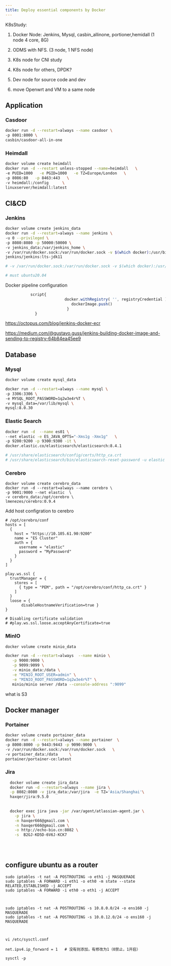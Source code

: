 ```yaml
---
title: Deploy essential components by Docker
---
```






K8sStudy:

1. Docker Node: Jenkins, Mysql, casbin_allinone, portioner,hemidall (1 node 4 core, 8G)

2. ODMS with NFS. (3 node, 1 NFS node)
3. K8s node for CNI study
4. K8s node for others, DPDK?
5. Dev node for source code and dev
6. move Openwrt and VM to a same node

## Application

### Casdoor

```sh
docker run -d --restart=always --name casdoor \
-p 8001:8000 \
casbin/casdoor-all-in-one
```



### Heimdall

```sh
docker volume create heimdall
docker run -d --restart unless-stopped --name=heimdall   \
-e PUID=1000   -e PGID=1000   -e TZ=Europe/London   \
-p 8086:80   -p 8463:443   \
-v heimdall:/config      \
linuxserver/heimdall:latest
```



## CI&CD

### Jenkins

```sh
docker volume create jenkins_data
docker run -d --restart=always --name jenkins \
-u 0 --privileged \
-p 8080:8080 -p 50000:50000 \
-v jenkins_data:/var/jenkins_home \
-v /var/run/docker.sock:/var/run/docker.sock -v $(which docker):/usr/bin/docker \
jenkins/jenkins:lts-jdk11

# -v /var/run/docker.sock:/var/run/docker.sock -v $(which docker):/usr/bin/docker \

# must ubuntu20.04 
```



Docker pipeline configuration

```js
           script{
                          docker.withRegistry( '', registryCredential ) {
                             dockerImage.push()
                           }
             }

```



https://octopus.com/blog/jenkins-docker-ecr

https://medium.com/@gustavo.guss/jenkins-building-docker-image-and-sending-to-registry-64b84ea45ee9

## Database

### Mysql

```sh
docker volume create mysql_data

docker run -d --restart=always --name mysql \
-p 3306:3306 \
-e MYSQL_ROOT_PASSWORD=1q2w3e4r%T \
-v mysql_data=/var/lib/mysql \
mysql:8.0.30

```



### Elastic Search 



```sh
docker run -d  --name es01 \
--net elastic -e ES_JAVA_OPTS="-Xms1g -Xmx1g"   \
-p 9200:9200 -p 9300:9300 -it \
docker.elastic.co/elasticsearch/elasticsearch:8.4.1

# /usr/share/elasticsearch/config/certs/http_ca.crt
# /usr/share/elasticsearch/bin/elasticsearch-reset-password -u elastic
```



### Cerebro

```shell
docker volume create cerebro_data
docker run -d --restart=always --name cerebro \
-p 9001:9000 --net elastic  \
-v cerebro_data:/opt/cerebro \
lmenezes/cerebro:0.9.4
```

Add host configration to cerebro

```shell
# /opt/cerebro/conf
hosts = [
  {
    host = "https://10.105.61.90:9200"
    name = "ES Cluster"
    auth = {
      username = "elastic"
      password = "MyPassword"
    }
  }
]

play.ws.ssl {
  trustManager = {
    stores = [
      { type = "PEM", path = "/opt/cerebro/conf/http_ca.crt" }
    ]
  }
  loose = {
       disableHostnameVerification=true }
}

# Disabling certificate validation
# #play.ws.ssl.loose.acceptAnyCertificate=true
```





### MinIO

```sh
docker volume create minio_data

docker run -d --restart=always  --name minio \
   -p 9000:9000 \
   -p 9099:9099 \
   -v minio_data:/data \
   -e "MINIO_ROOT_USER=admin" \
   -e "MINIO_ROOT_PASSWORD=1q2w3e4r%T" \
   minio/minio server /data --console-address ":9099"
```



what is S3

## Docker manager

### Portainer

```sh
docker volume create portainer_data
docker run -d --restart=always --name portainer  \
-p 8000:8000 -p 9443:9443 -p 9090:9000 \
-v /var/run/docker.sock:/var/run/docker.sock   \
-v portainer_data:/data     \
portainer/portainer-ce:latest

```



### Jira

```sh
  docker volume create jira_data
  docker run -d --restart=always --name jira \
  -p 8082:8080 -v jira_data:/var/jira  -e TZ='Asia/Shanghai'\
  haxqer/jira:9.5.0
  
  
  docker exec jira java -jar /var/agent/atlassian-agent.jar \
    -p jira \
    -m haxqer666@gmail.com \
    -n haxqer666@gmail.com \
    -o http://echo-bio.cn:8082 \
    -s  B2GJ-KD5D-6V6J-KCK7
  
  
 
```





## configure ubuntu as a router

```shell
sudo iptables -t nat -A POSTROUTING -o eth1 -j MASQUERADE
sudo iptables -A FORWARD -i eth1 -o eth0 -m state --state RELATED,ESTABLISHED -j ACCEPT
sudo iptables -A FORWARD -i eth0 -o eth1 -j ACCEPT



sudo iptables -t nat -A POSTROUTING -s 10.8.0.0/24 -o ens160 -j MASQUERADE
sudo iptables -t nat -A POSTROUTING -s 10.0.12.0/24 -o ens160 -j MASQUERADE



vi /etc/sysctl.conf

net.ipv4.ip_forward = 1   # 没有则添加，有修改为1（0禁止，1开启）

sysctl -p

```



